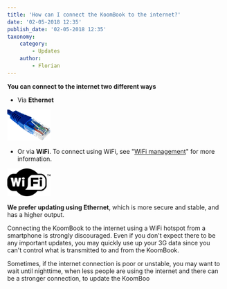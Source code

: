 ```yaml
---
title: 'How can I connect the KoomBook to the internet?'
date: '02-05-2018 12:35'
publish_date: '02-05-2018 12:35'
taxonomy:
    category:
        - Updates
    author:
        - Florian
---
```


**You can connect to the internet two different ways**

* Via **Ethernet**

![](ethernet.png)

* Or via **WiFi**.  To connect using WiFi, see "[WiFi management](https://bsf.gitbooks.io/manuel-ideascube/content/fr/gestion_du_wifi.html)" for more information.

![](signewifi.png)

**We prefer updating using Ethernet**, which is more secure and stable, and has a higher output. 

Connecting the KoomBook to the internet using a WiFi hotspot from a smartphone is strongly discouraged.  Even if you don't expect there to be any important updates, you may quickly use up your 3G data since you can't control what is transmitted to and from the KoomBook.

Sometimes, if the internet connection is poor or unstable, you may want to wait until nighttime, when less people are using the internet and there can be a stronger connection, to update the KoomBoo